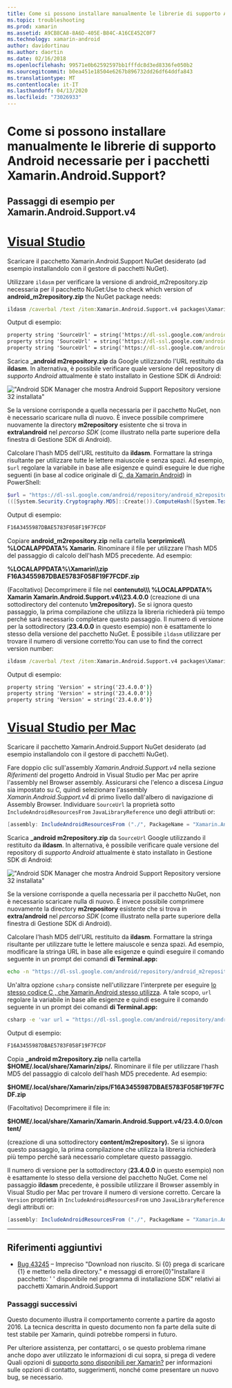 ```yaml
---
title: Come si possono installare manualmente le librerie di supporto Android necessarie per i pacchetti Xamarin.Android.Support?
ms.topic: troubleshooting
ms.prod: xamarin
ms.assetid: A9CB8CA8-8A6D-405E-B84C-A16CE452C0F7
ms.technology: xamarin-android
author: davidortinau
ms.author: daortin
ms.date: 02/16/2018
ms.openlocfilehash: 99571e0b62592597bb1fffdc8d3ed8336fe050b2
ms.sourcegitcommit: b0ea451e18504e6267b896732dd26df64ddfa843
ms.translationtype: MT
ms.contentlocale: it-IT
ms.lasthandoff: 04/13/2020
ms.locfileid: "73026933"
---
```

# <a name="how-can-i-manually-install-the-android-support-libraries-required-by-the-xamarinandroidsupport-packages"></a>Come si possono installare manualmente le librerie di supporto Android necessarie per i pacchetti Xamarin.Android.Support?

## <a name="example-steps-for-xamarinandroidsupportv4"></a>Passaggi di esempio per Xamarin.Android.Support.v4 

# <a name="visual-studio"></a>[Visual Studio](#tab/windows)

Scaricare il pacchetto Xamarin.Android.Support NuGet desiderato (ad esempio installandolo con il gestore di pacchetti NuGet).

Utilizzare `ildasm` per verificare la versione di android_m2repository.zip necessaria per il pacchetto NuGet:Use to check which version of **android_m2repository.zip** the NuGet package needs:

```cmd
ildasm /caverbal /text /item:Xamarin.Android.Support.v4 packages\Xamarin.Android.Support.v4.23.4.0.1\lib\MonoAndroid403\Xamarin.Android.Support.v4.dll | findstr SourceUrl
```

Output di esempio:

```cmd
property string 'SourceUrl' = string('https://dl-ssl.google.com/android/repository/android_m2repository_r32.zip')
property string 'SourceUrl' = string('https://dl-ssl.google.com/android/repository/android_m2repository_r32.zip')
property string 'SourceUrl' = string('https://dl-ssl.google.com/android/repository/android_m2repository_r32.zip')
```

Scarica **\_android m2repository.zip** da Google utilizzando l'URL restituito da **ildasm**. In alternativa, è possibile verificare quale versione del repository di _supporto Android_ attualmente è stato installato in Gestione SDK di Android:

!["Android SDK Manager che mostra Android Support Repository versione 32 installata"](install-android-support-library-images/sdk-extras.png)

Se la versione corrisponde a quella necessaria per il pacchetto NuGet, non è necessario scaricare nulla di nuovo. È invece possibile comprimere nuovamente la directory **m2repository** esistente che si trova in **extra\\android** nel _percorso SDK_ (come illustrato nella parte superiore della finestra di Gestione SDK di Android).

Calcolare l'hash MD5 dell'URL restituito da **ildasm**. Formattare la stringa risultante per utilizzare tutte le lettere maiuscole e senza spazi. Ad esempio, `$url` regolare la variabile in base alle esigenze e quindi eseguire le due righe seguenti (in base al codice originale di [C, da Xamarin.Android](https://github.com/xamarin/xamarin-android/blob/8e8a4dd90f26eb39172876cc52181b6639e20524/src/Xamarin.Android.Build.Tasks/Tasks/GetAdditionalResourcesFromAssemblies.cs#L208)) in PowerShell:

```powershell
$url = "https://dl-ssl.google.com/android/repository/android_m2repository_r32.zip"
(([System.Security.Cryptography.MD5]::Create()).ComputeHash([System.Text.Encoding]::UTF8.GetBytes($url)) | %{ $_.ToString("X02") }) -join ""
```

Output di esempio:

```powershell
F16A3455987DBAE5783F058F19F7FCDF
```

Copiare **android\_m2repository.zip** nella cartella **\\cerprimice\\\\ %LOCALAPPDATA% Xamarin.** Rinominare il file per utilizzare l'hash MD5 del passaggio di calcolo dell'hash MD5 precedente. Ad esempio:

**%LOCALAPPDATA%\\Xamarin\\\\zip F16A3455987DBAE5783F058F19F7FCDF.zip**

(Facoltativo) Decomprimere il file nel **contenuto\\\\\\ %LOCALAPPDATA% Xamarin Xamarin.Android.Support.v4\\\\23.4.0.0** (creazione di una sottodirectory del contenuto **\\m2repository).** Se si ignora questo passaggio, la prima compilazione che utilizza la libreria richiederà più tempo perché sarà necessario completare questo passaggio.
Il numero di versione per la sottodirectory (**23.4.0.0** in questo esempio) non è esattamente lo stesso della versione del pacchetto NuGet. È possibile `ildasm` utilizzare per trovare il numero di versione corretto:You can use to find the correct version number:

```cmd
ildasm /caverbal /text /item:Xamarin.Android.Support.v4 packages\Xamarin.Android.Support.v4.23.4.0.1\lib\MonoAndroid403\Xamarin.Android.Support.v4.dll | findstr /C:"string 'Version'"
```

Output di esempio:

```cmd
property string 'Version' = string('23.4.0.0')}
property string 'Version' = string('23.4.0.0')}
property string 'Version' = string('23.4.0.0')}
```

# <a name="visual-studio-for-mac"></a>[Visual Studio per Mac](#tab/macos)

Scaricare il pacchetto Xamarin.Android.Support NuGet desiderato (ad esempio installandolo con il gestore di pacchetti NuGet).

Fare doppio clic sull'assembly _Xamarin.Android.Support.v4_ nella sezione _Riferimenti_ del progetto Android in Visual Studio per Mac per aprire l'assembly nel Browser assembly. Assicurarsi che l'elenco a discesa _Lingua_ sia impostato su _C,_ quindi selezionare l'assembly _Xamarin.Android.Support.v4_ di primo livello dall'albero di navigazione di Assembly Browser. Individuare `SourceUrl` la proprietà sotto `IncludeAndroidResourcesFrom` `JavaLibraryReference` uno degli attributi or:

```csharp
[assembly: IncludeAndroidResourcesFrom ("./", PackageName = "Xamarin.Android.Support.v4", SourceUrl = "https://dl-ssl.google.com/android/repository/android_m2repository_r32.zip", EmbeddedArchive = "m2repository/com/android/support/support-v4/23.4.0/support-v4-23.4.0.aar", Version = "23.4.0.0")]
```

Scarica **\_android m2repository.zip** da `SourceUrl` Google utilizzando il restituito da **ildasm**. In alternativa, è possibile verificare quale versione del repository di _supporto Android_ attualmente è stato installato in Gestione SDK di Android:

!["Android SDK Manager che mostra Android Support Repository versione 32 installata"](install-android-support-library-images/sdk-extras.png)

Se la versione corrisponde a quella necessaria per il pacchetto NuGet, non è necessario scaricare nulla di nuovo. È invece possibile comprimere nuovamente la directory **m2repository** esistente che si trova in **extra/android** nel _percorso SDK_ (come illustrato nella parte superiore della finestra di Gestione SDK di Android).

Calcolare l'hash MD5 dell'URL restituito da **ildasm**. Formattare la stringa risultante per utilizzare tutte le lettere maiuscole e senza spazi. Ad esempio, modificare la stringa URL in base alle esigenze e quindi eseguire il comando seguente in un prompt dei comandi **di Terminal.app:**

```bash
echo -n "https://dl-ssl.google.com/android/repository/android_m2repository_r32.zip" | md5 | tr '[:lower:]' '[:upper:]'
```

Un'altra opzione `csharp` consiste nell'utilizzare l'interprete per eseguire [lo stesso codice C , che Xamarin.Android stesso utilizza](https://github.com/xamarin/xamarin-android/blob/8e8a4dd90f26eb39172876cc52181b6639e20524/src/Xamarin.Android.Build.Tasks/Tasks/GetAdditionalResourcesFromAssemblies.cs#L208).
A tale scopo, `url` regolare la variabile in base alle esigenze e quindi eseguire il comando seguente in un prompt dei comandi **di Terminal.app:**

```bash
csharp -e 'var url = "https://dl-ssl.google.com/android/repository/android_m2repository_r32.zip"; string.Concat((System.Security.Cryptography.MD5.Create().ComputeHash(System.Text.Encoding.UTF8.GetBytes(url))).Select(b => b.ToString("X02")))'
```

Output di esempio:

```bash
F16A3455987DBAE5783F058F19F7FCDF
```

Copia **\_android m2repository.zip** nella cartella **$HOME/.local/share/Xamarin/zips/.** Rinominare il file per utilizzare l'hash MD5 del passaggio di calcolo dell'hash MD5 precedente. Ad esempio:

**$HOME/.local/share/Xamarin/zips/F16A3455987DBAE5783F058F19F7FCDF.zip**

(Facoltativo) Decomprimere il file in: 

**$HOME/.local/share/Xamarin/Xamarin.Android.Support.v4/23.4.0.0/content/**

(creazione di una sottodirectory **content/m2repository).** Se si ignora questo passaggio, la prima compilazione che utilizza la libreria richiederà più tempo perché sarà necessario completare questo passaggio.

Il numero di versione per la sottodirectory (**23.4.0.0** in questo esempio) non è esattamente lo stesso della versione del pacchetto NuGet. Come nel passaggio **ildasm** precedente, è possibile utilizzare il Browser assembly in Visual Studio per Mac per trovare il numero di versione corretto. Cercare la `Version` proprietà in `IncludeAndroidResourcesFrom` uno `JavaLibraryReference` degli attributi or:

```csharp
[assembly: IncludeAndroidResourcesFrom ("./", PackageName = "Xamarin.Android.Support.v4", SourceUrl = "https://dl-ssl.google.com/android/repository/android_m2repository_r32.zip", EmbeddedArchive = "m2repository/com/android/support/support-v4/23.4.0/support-v4-23.4.0.aar", Version = "23.4.0.0")]
```

-----

## <a name="additional-references"></a>Riferimenti aggiuntivi

- [Bug 43245](https://bugzilla.xamarin.com/show_bug.cgi?id=43245) – Impreciso "Download non riuscito. Si {0} prega di scaricare {1} e metterlo nella directory." e messaggi di errore{0}"Installare il pacchetto: ' ' disponibile nel programma di installazione SDK" relativi ai pacchetti Xamarin.Android.Support

### <a name="next-steps"></a>Passaggi successivi

Questo documento illustra il comportamento corrente a partire da agosto 2016. La tecnica descritta in questo documento non fa parte della suite di test stabile per Xamarin, quindi potrebbe rompersi in futuro.

Per ulteriore assistenza, per contattarci, o se questo problema rimane anche dopo aver utilizzato le informazioni di cui sopra, si prega di vedere Quali opzioni di [supporto sono disponibili per Xamarin?](~/cross-platform/troubleshooting/support-options.md) per informazioni sulle opzioni di contatto, suggerimenti, nonché come presentare un nuovo bug, se necessario.
